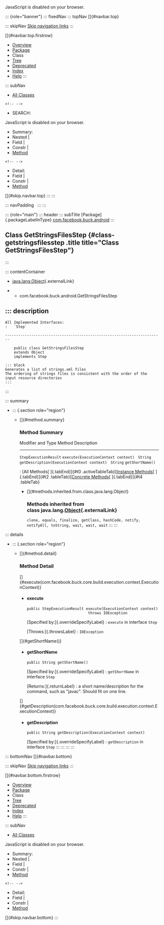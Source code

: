 <div>

JavaScript is disabled on your browser.

</div>

::: {role="banner"}
::: fixedNav
::: topNav
[]{#navbar.top}

::: skipNav
[Skip navigation links](#skip.navbar.top "Skip navigation links")
:::

[]{#navbar.top.firstrow}

-   [Overview](../../../../index.html)
-   [Package](package-summary.html)
-   Class
-   [Tree](package-tree.html)
-   [Deprecated](../../../../deprecated-list.html)
-   [Index](../../../../index-all.html)
-   [Help](../../../../help-doc.html)
:::

::: subNav
-   [All Classes](../../../../allclasses.html)

```{=html}
<!-- -->
```
-   SEARCH:

<div>

<div>

JavaScript is disabled on your browser.

</div>

</div>

<div>

-   Summary: 
-   Nested \| 
-   Field \| 
-   Constr \| 
-   [Method](#method.summary)

```{=html}
<!-- -->
```
-   Detail: 
-   Field \| 
-   Constr \| 
-   [Method](#method.detail)

</div>

[]{#skip.navbar.top}
:::
:::

::: navPadding
 
:::
:::

::: {role="main"}
::: header
::: subTitle
[Package]{.packageLabelInType} [com.facebook.buck.android](package-summary.html)
:::

## Class GetStringsFilesStep {#class-getstringsfilesstep .title title="Class GetStringsFilesStep"}
:::

::: contentContainer
-   [java.lang.Object](http://docs.oracle.com/javase/7/docs/api/java/lang/Object.html?is-external=true "class or interface in java.lang"){.externalLink}

-   -   com.facebook.buck.android.GetStringsFilesStep

::: description
-   

    All Implemented Interfaces:
    :   `Step`

    ------------------------------------------------------------------------

        public class GetStringsFilesStep
        extends Object
        implements Step

    ::: block
    Generates a list of strings.xml files
    The ordering of strings files is consistent with the order of the
    input resource directories
    :::
:::

::: summary
-   ::: {.section role="region"}
    -   []{#method.summary}

        ### Method Summary

          Modifier and Type       Method                                       Description
          ----------------------- -------------------------------------------- -------------
          `StepExecutionResult`   `execute​(ExecutionContext context)`           
          `String`                `getDescription​(ExecutionContext context)`    
          `String`                `getShortName()`                              

          : [All Methods[ ]{.tabEnd}]{#t0 .activeTableTab}[[Instance
          Methods](javascript:show(2);)[ ]{.tabEnd}]{#t2
          .tableTab}[[Concrete
          Methods](javascript:show(8);)[ ]{.tabEnd}]{#t4 .tableTab}

        -   []{#methods.inherited.from.class.java.lang.Object}

            ### Methods inherited from class java.lang.[Object](http://docs.oracle.com/javase/7/docs/api/java/lang/Object.html?is-external=true "class or interface in java.lang"){.externalLink}

            `clone, equals, finalize, getClass, hashCode, notify, notifyAll, toString, wait, wait, wait`
    :::
:::

::: details
-   ::: {.section role="region"}
    -   []{#method.detail}

        ### Method Detail

        []{#execute(com.facebook.buck.core.build.execution.context.ExecutionContext)}

        -   #### execute

            ``` methodSignature
            public StepExecutionResult execute​(ExecutionContext context)
                                        throws IOException
            ```

            [Specified by:]{.overrideSpecifyLabel}
            :   `execute` in interface `Step`

            [Throws:]{.throwsLabel}
            :   `IOException`

        []{#getShortName()}

        -   #### getShortName

            ``` methodSignature
            public String getShortName()
            ```

            [Specified by:]{.overrideSpecifyLabel}
            :   `getShortName` in interface `Step`

            [Returns:]{.returnLabel}
            :   a short name/description for the command, such as
                \"javac\". Should fit on one line.

        []{#getDescription(com.facebook.buck.core.build.execution.context.ExecutionContext)}

        -   #### getDescription

            ``` methodSignature
            public String getDescription​(ExecutionContext context)
            ```

            [Specified by:]{.overrideSpecifyLabel}
            :   `getDescription` in interface `Step`
    :::
:::
:::
:::

::: bottomNav
[]{#navbar.bottom}

::: skipNav
[Skip navigation links](#skip.navbar.bottom "Skip navigation links")
:::

[]{#navbar.bottom.firstrow}

-   [Overview](../../../../index.html)
-   [Package](package-summary.html)
-   Class
-   [Tree](package-tree.html)
-   [Deprecated](../../../../deprecated-list.html)
-   [Index](../../../../index-all.html)
-   [Help](../../../../help-doc.html)
:::

::: subNav
-   [All Classes](../../../../allclasses.html)

<div>

<div>

JavaScript is disabled on your browser.

</div>

</div>

<div>

-   Summary: 
-   Nested \| 
-   Field \| 
-   Constr \| 
-   [Method](#method.summary)

```{=html}
<!-- -->
```
-   Detail: 
-   Field \| 
-   Constr \| 
-   [Method](#method.detail)

</div>

[]{#skip.navbar.bottom}
:::
